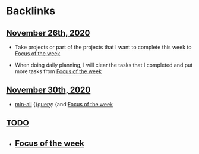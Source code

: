 
# Backlinks
## [November 26th, 2020](<November 26th, 2020.md>)
- Take projects or part of the projects that I want to complete this week to  [Focus of the week](<Focus of the week.md>)

- When doing daily planning, I will clear the tasks that I completed and put more tasks from [Focus of the week](<Focus of the week.md>)

## [November 30th, 2020](<November 30th, 2020.md>)
- [min-all](<min-all.md>) {{[query](<query.md>): {and:[Focus of the week](<Focus of the week.md>)

## [TODO](<TODO.md>)
- ## [Focus of the week](<Focus of the week.md>)

